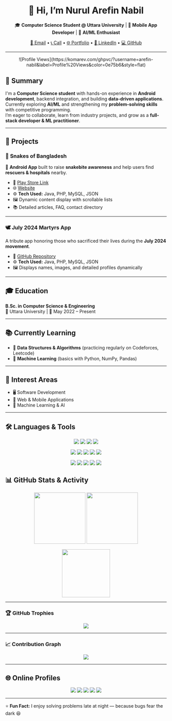 <h1 align="center">👋 Hi, I’m Nurul Arefin Nabil</h1>

<p align="center">
🎓 <b>Computer Science Student @ Uttara University</b> | 📱 <b>Mobile App Developer</b> | 🌱 <b>AI/ML Enthusiast</b>  
</p>

<p align="center">
<a href="mailto:nurularefinnabil@gmail.com">📧 Email</a> • 
<a href="tel:+8801881196146">📞 Call</a> • 
<a href="https://arefin.binarybardbd.com/">🌐 Portfolio</a> • 
<a href="https://linkedin.com/in/n-arefin-nabil">💼 LinkedIn</a> • 
<a href="https://github.com/arefin-nabil">💻 GitHub</a>
</p>

---

<p align="center">
 ![Profile Views](https://komarev.com/ghpvc/?username=arefin-nabil&label=Profile%20Views&color=0e75b6&style=flat)

</p>

## 🧾 Summary  
I'm a **Computer Science student** with hands-on experience in **Android development**, backend integration, and building **data-driven applications**.  
Currently exploring **AI/ML** and strengthening my **problem-solving skills** with competitive programming.  
I’m eager to collaborate, learn from industry projects, and grow as a **full-stack developer & ML practitioner**.

---

## 🚀 Projects  

### 🐍 **Snakes of Bangladesh**  
📱 **Android App** built to raise **snakebite awareness** and help users find **rescuers & hospitals** nearby.  
- 🔗 [Play Store Link](https://play.google.com/store/apps/details?id=com.binarybardbd.snakesofbangladesh)  
- 🌐 [Website](https://www.snakesofbd.binarybardbd.com)  
- ⚙️ **Tech Used:** Java, PHP, MySQL, JSON  
- 🖼 Dynamic content display with scrollable lists  
- 📚 Detailed articles, FAQ, contact directory  

---

### 🕊 **July 2024 Martyrs App**  
A tribute app honoring those who sacrificed their lives during the **July 2024 movement**.  
- 🔗 [GitHub Repository](https://github.com/arefin-nabil/July-2024)  
- ⚙️ **Tech Used:** Java, PHP, MySQL, JSON  
- 🖼 Displays names, images, and detailed profiles dynamically  

---

## 🎓 Education  
**B.Sc. in Computer Science & Engineering**  
📍 Uttara University | 📅 May 2022 – Present  

---

## 📚 Currently Learning  
- 🧩 **Data Structures & Algorithms** (practicing regularly on Codeforces, Leetcode)  
- 🤖 **Machine Learning** (basics with Python, NumPy, Pandas)  

---

## 🎯 Interest Areas  
- 🖥 Software Development  
- 📱 Web & Mobile Applications  
- 🧠 Machine Learning & AI  

---

## 🛠️ Languages & Tools  


<p align="center">
  <!-- Core Languages -->
  <img src="https://img.shields.io/badge/Java-%23ED8B00.svg?style=for-the-badge&logo=openjdk&logoColor=white" />
  <img src="https://img.shields.io/badge/C-%2300599C.svg?style=for-the-badge&logo=c&logoColor=white" />
  <img src="https://img.shields.io/badge/C++-%2300599C.svg?style=for-the-badge&logo=c%2B%2B&logoColor=white" />
  <img src="https://img.shields.io/badge/Python-%233776AB.svg?style=for-the-badge&logo=python&logoColor=white" />
</p>

<p align="center">
  <!-- Frontend -->
  <img src="https://img.shields.io/badge/HTML5-%23E34F26.svg?style=for-the-badge&logo=html5&logoColor=white" />
  <img src="https://img.shields.io/badge/CSS3-%231572B6.svg?style=for-the-badge&logo=css3&logoColor=white" />
  <img src="https://img.shields.io/badge/JavaScript-%23F7DF1E.svg?style=for-the-badge&logo=javascript&logoColor=black" />
  <img src="https://img.shields.io/badge/MySQL-%234479A1.svg?style=for-the-badge&logo=mysql&logoColor=white" />
  <img src="https://img.shields.io/badge/Firebase-%23FFCA28.svg?style=for-the-badge&logo=firebase&logoColor=black" />
</p>

<p align="center">
  <!-- Tools -->
  <img src="https://img.shields.io/badge/Git-%23F05033.svg?style=for-the-badge&logo=git&logoColor=white" />
  <img src="https://img.shields.io/badge/Postman-%23FF6C37.svg?style=for-the-badge&logo=postman&logoColor=white" />
  <img src="https://img.shields.io/badge/Arduino-%2300979D.svg?style=for-the-badge&logo=arduino&logoColor=white" />
  <img src="https://img.shields.io/badge/Figma-%23F24E1E.svg?style=for-the-badge&logo=figma&logoColor=white" />
  <img src="https://img.shields.io/badge/Photoshop-%2331A8FF.svg?style=for-the-badge&logo=adobephotoshop&logoColor=white" />
</p>


## 📊 GitHub Stats & Activity  

<p align="center">
  <img src="https://github-readme-stats.vercel.app/api?username=arefin-nabil&show_icons=true&theme=tokyonight&hide_border=true&border_radius=12" height="160px" />
  <img src="https://github-readme-streak-stats.herokuapp.com/?user=arefin-nabil&theme=tokyonight&hide_border=true&border_radius=12" height="160px" />
</p>

<p align="center">
  <img src="https://github-readme-stats.vercel.app/api/top-langs/?username=arefin-nabil&layout=compact&theme=tokyonight&hide_border=true&border_radius=12" height="150px"/>
</p>

---

### 🏆 GitHub Trophies  
<p align="center">
  <img src="https://github-profile-trophy.vercel.app/?username=arefin-nabil&theme=tokyonight&no-frame=true&no-bg=true&margin-w=4" />
</p>

---

### 📈 Contribution Graph  
<p align="center">
  <img src="https://github-readme-activity-graph.vercel.app/graph?username=arefin-nabil&theme=tokyo-night&hide_border=true" />
</p>

---

## 🌐 Online Profiles  
<p align="center">
  <a href="https://hackerrank.com/profile/arefin_nabil"><img src="https://img.shields.io/badge/Hackerrank-%2300EA64.svg?&style=for-the-badge&logo=hackerrank&logoColor=white" /></a>
  <a href="https://codeforces.com/profile/arefin_nabil"><img src="https://img.shields.io/badge/Codeforces-%231F8ACB.svg?&style=for-the-badge&logo=codeforces&logoColor=white" /></a>
  <a href="https://leetcode.com/u/arefin_nabil/"><img src="https://img.shields.io/badge/LeetCode-%23FFA116.svg?&style=for-the-badge&logo=leetcode&logoColor=white" /></a>
  <a href="https://github.com/arefin-nabil"><img src="https://img.shields.io/badge/GitHub-%23181717.svg?&style=for-the-badge&logo=github&logoColor=white" /></a>
  <a href="https://www.linkedin.com/in/n-arefin-nabil/"><img src="https://img.shields.io/badge/💼 LinkedIn-%230077B5.svg?&style=for-the-badge&logo=linkedin&logoColor=white" /></a>
</p>

---

⭐ **Fun Fact:** I enjoy solving problems late at night — because bugs fear the dark 😆
